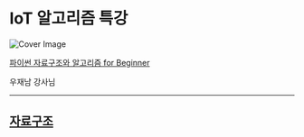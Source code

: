# IoT 알고리즘 특강

![Cover Image](https://image.aladin.co.kr/product/26245/24/cover500/k572738386_1.jpg)

[파이썬 자료구조와 알고리즘 for Beginner](https://www.aladin.co.kr/shop/wproduct.aspx?ItemId=262452465)

우재남 강사님

---

## [자료구조](DataStructure/README.md)
